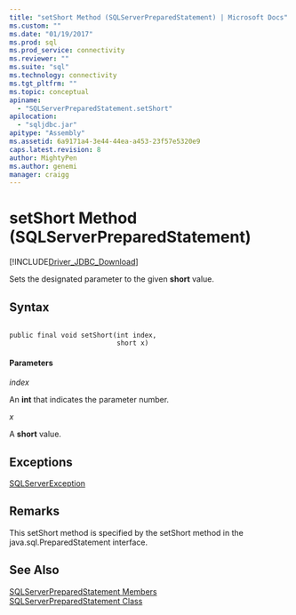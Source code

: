 ```yaml
---
title: "setShort Method (SQLServerPreparedStatement) | Microsoft Docs"
ms.custom: ""
ms.date: "01/19/2017"
ms.prod: sql
ms.prod_service: connectivity
ms.reviewer: ""
ms.suite: "sql"
ms.technology: connectivity
ms.tgt_pltfrm: ""
ms.topic: conceptual
apiname: 
  - "SQLServerPreparedStatement.setShort"
apilocation: 
  - "sqljdbc.jar"
apitype: "Assembly"
ms.assetid: 6a9171a4-3e44-44ea-a453-23f57e5320e9
caps.latest.revision: 8
author: MightyPen
ms.author: genemi
manager: craigg
---
```

# setShort Method (SQLServerPreparedStatement)
[!INCLUDE[Driver_JDBC_Download](../../../includes/driver_jdbc_download.md)]

  Sets the designated parameter to the given **short** value.  
  
## Syntax  
  
```  
  
public final void setShort(int index,  
                           short x)  
```  
  
#### Parameters  
 *index*  
  
 An **int** that indicates the parameter number.  
  
 *x*  
  
 A **short** value.  
  
## Exceptions  
 [SQLServerException](../../../connect/jdbc/reference/sqlserverexception-class.md)  
  
## Remarks  
 This setShort method is specified by the setShort method in the java.sql.PreparedStatement interface.  
  
## See Also  
 [SQLServerPreparedStatement Members](../../../connect/jdbc/reference/sqlserverpreparedstatement-members.md)   
 [SQLServerPreparedStatement Class](../../../connect/jdbc/reference/sqlserverpreparedstatement-class.md)  
  
  

